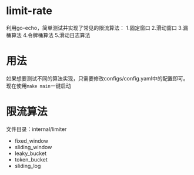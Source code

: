 # limit-rate

利用go-echo，简单测试并实现了常见的限流算法：
1.固定窗口
2.滑动窗口
3.漏桶算法
4.令牌桶算法
5.滑动日志算法

# 用法
如果想要测试不同的算法实现，只需要修改configs/config.yaml中的配置即可。
现在使用`make main`一键启动

# 限流算法
文件目录：internal/limiter
- fixed_window
- sliding_window
- leaky_bucket
- token_bucket
- sliding_log
